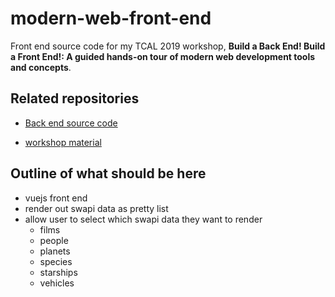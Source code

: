 # modern-web-front-end

Front end source code for my TCAL 2019 workshop, **Build a Back End! Build a Front End!: A guided hands-on tour of modern web development tools and concepts**.

## Related repositories

- [Back end source code](https://github.com/brianzelip/modern-web-back-end)

- [workshop material](https://github.com/brianzelip/modern-web-workshop)

## Outline of what should be here

- vuejs front end
- render out swapi data as pretty list
- allow user to select which swapi data they want to render
  - films
  - people
  - planets
  - species
  - starships
  - vehicles
